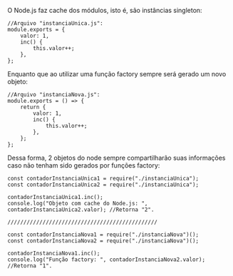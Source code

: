 O Node.js faz cache dos módulos, isto é, são instâncias singleton:

```
//Arquivo "instanciaUnica.js":
module.exports = {
    valor: 1,
    inc() {
        this.valor++;
    },
};
```

Enquanto que ao utilizar uma função factory sempre será gerado um novo objeto:

```
//Arquivo "instanciaNova.js":
module.exports = () => {
    return {
        valor: 1,
        inc() {
            this.valor++;
        },
    };
};
```

Dessa forma, 2 objetos do node sempre compartilharão suas informações caso não tenham sido gerados por funções factory:

```
const contadorInstanciaUnica1 = require("./instanciaUnica");
const contadorInstanciaUnica2 = require("./instanciaUnica");

contadorInstanciaUnica1.inc();
console.log("Objeto com cache do Node.js: ", contadorInstanciaUnica2.valor); //Retorna "2".

///////////////////////////////////////////////

const contadorInstanciaNova1 = require("./instanciaNova")();
const contadorInstanciaNova2 = require("./instanciaNova")();

contadorInstanciaNova1.inc();
console.log("Função factory: ", contadorInstanciaNova2.valor); //Retorna "1".
```
